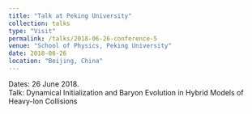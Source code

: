 ```yaml
---
title: "Talk at Peking University"
collection: talks
type: "Visit"
permalink: /talks/2018-06-26-conference-5
venue: "School of Physics, Peking University"
date: 2018-06-26
location: "Beijing, China"
---
```


Dates: 26 June 2018.  
Talk: Dynamical Initialization and Baryon Evolution in Hybrid Models of Heavy-Ion Collisions
